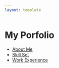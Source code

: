 ```yaml
---
layout: template
---
```



# My Porfolio


-  [About Me](topic/topic1.md)
-  [Skill Set](topic/skills.md)
-  [Work Experience](topic/experience.md)

